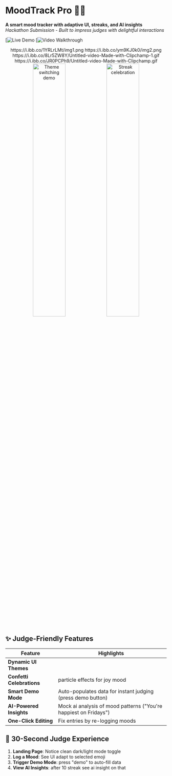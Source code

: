 # MoodTrack Pro 🎨🎯

**A smart mood tracker with adaptive UI, streaks, and AI insights**  
*Hackathon Submission - Built to impress judges with delightful interactions*

[![Live Demo]()
[![Video Walkthrough]()

<div align="center">
https://i.ibb.co/1YRLrLMt/img1.png
https://i.ibb.co/ym9KJ0k0/img2.png
https://i.ibb.co/8Lr5ZW8Y/Untitled-video-Made-with-Clipchamp-1.gif
https://i.ibb.co/JR0PCPh9/Untitled-video-Made-with-Clipchamp.gif
  <img src="[https://i.ibb.co/8Lr5ZW8Y/Untitled-video-Made-with-Clipchamp-1.gif]" width="45%" alt="Theme switching demo"/>
  <img src="[https://i.ibb.co/JR0PCPh9/Untitled-video-Made-with-Clipchamp.gif]" width="45%" alt="Streak celebration"/> 
</div>

## ✨ Judge-Friendly Features

| Feature | Highlights |
|---------|------------|
| **Dynamic UI Themes** |
| **Confetti Celebrations** | particle effects for joy mood |
| **Smart Demo Mode** | Auto-populates data for instant judging (press demo button) |
| **AI-Powered Insights** | Mock ai analysis of mood patterns ("You're happiest on Fridays") |
| **One-Click Editing** | Fix entries by re-logging moods |

## 🚀 30-Second Judge Experience

1. **Landing Page**: Notice clean dark/light mode toggle
2. **Log a Mood**: See UI adapt to selected emoji
3. **Trigger Demo Mode**: press "demo" to auto-fill  data
4. **View AI Insights**: after 10 streak see ai insight on that 
